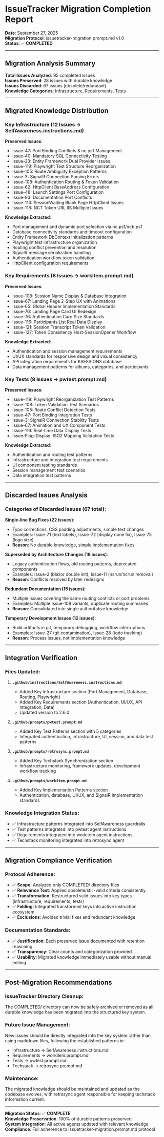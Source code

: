 # IssueTracker Migration Completion Report

**Date**: September 27, 2025  
**Migration Protocol**: issuetracker-migration.prompt.md v1.0  
**Status**: ✅ **COMPLETED**

---

## Migration Analysis Summary

**Total Issues Analyzed**: 95 completed issues  
**Issues Preserved**: 28 issues with durable knowledge  
**Issues Discarded**: 67 issues (obsolete/redundant)  
**Knowledge Categories**: Infrastructure, Requirements, Tests

---

## Migrated Knowledge Distribution

### Key Infrastructure (12 Issues → SelfAwareness.instructions.md)
**Preserved Issues**:
- Issue-47: Port Binding Conflicts & nc.ps1 Management
- Issue-40: Mandatory SQL Connectivity Testing 
- Issue-23: Entity Framework Dual Provider Issues
- Issue-119: Playwright Test Structure Reorganization
- Issue-105: Route Ambiguity Exception Patterns
- Issue-3: SignalR Connection Parsing Errors
- Issue-108: Authentication Routing & Token Validation
- Issue-62: HttpClient BaseAddress Configuration
- Issue-48: Launch Settings Port Configuration
- Issue-83: Documentation Port Conflicts
- Issue-113: SessionWaiting Blank Page HttpClient Issues
- Issue-118: NCT Token URL IIS Multiple Issues

**Knowledge Extracted**:
- Port management and dynamic port selection via nc.ps1/ncb.ps1
- Database connectivity standards and timeout configuration
- Entity Framework DbContext initialization patterns
- Playwright test infrastructure organization
- Routing conflict prevention and resolution
- SignalR message serialization handling
- Authentication workflow token validation
- HttpClient configuration requirements

### Key Requirements (8 Issues → workitem.prompt.md)
**Preserved Issues**:
- Issue-108: Session Name Display & Database Integration
- Issue-67: Landing Page 2-Step UX with Animations
- Issue-65: Global Header Implementation Standards
- Issue-70: Landing Page Card UI Redesign
- Issue-76: Authentication Card Size Standards
- Issue-116: Participants List Real Data Display
- Issue-121: Session Transcript Token Validation
- Issue-127: Token Consistency Host-SessionOpener Workflow

**Knowledge Extracted**:
- Authentication and session management requirements
- UI/UX standards for responsive design and visual consistency
- API integration requirements for KSESSIONS database
- Data management patterns for albums, categories, and participants

### Key Tests (8 Issues → pwtest.prompt.md)
**Preserved Issues**:
- Issue-119: Playwright Reorganization Test Patterns
- Issue-108: Token Validation Test Scenarios
- Issue-105: Route Conflict Detection Tests
- Issue-47: Port Binding Integration Tests
- Issue-3: SignalR Connection Stability Tests
- Issue-67: Animation and UX Component Tests
- Issue-116: Real-time Data Display Tests
- Issue-Flag-Display: ISO2 Mapping Validation Tests

**Knowledge Extracted**:
- Authentication and routing test patterns
- Infrastructure and integration test requirements
- UI component testing standards
- Session management test scenarios
- Data integration test patterns

---

## Discarded Issues Analysis

### Categories of Discarded Issues (67 total):

**Single-line Bug Fixes (22 issues)**:
- Typo corrections, CSS padding adjustments, simple text changes
- Examples: Issue-71 (text labels), Issue-72 (display none fix), Issue-75 (logo size)
- **Reason**: No durable knowledge, simple implementation fixes

**Superseded by Architecture Changes (18 issues)**:
- Legacy authentication flows, old routing patterns, deprecated components
- Examples: Issue-2 (blazor double init), Issue-11 (nsrun/ncrun removal)
- **Reason**: Conflicts resolved by later redesigns

**Redundant Documentation (15 issues)**:
- Multiple issues covering the same routing conflicts or port problems
- Examples: Multiple Issue-108 variants, duplicate routing summaries
- **Reason**: Consolidated into single authoritative knowledge

**Temporary Development Issues (12 issues)**:
- Build artifacts in git, temporary debugging, workflow interruptions
- Examples: Issue-27 (git contamination), Issue-28 (todo tracking)
- **Reason**: Process issues, not implementation knowledge

---

## Integration Verification

### Files Updated:
1. **`.github/instructions/SelfAwareness.instructions.md`**
   - Added Key Infrastructure section (Port Management, Database, Routing, Playwright)
   - Added Key Requirements section (Authentication, UI/UX, API Integration, Data)
   - Updated version to 2.6.0

2. **`.github/prompts/pwtest.prompt.md`**
   - Added Key Test Patterns section with 5 categories
   - Integrated authentication, infrastructure, UI, session, and data test patterns

3. **`.github/prompts/retrosync.prompt.md`**
   - Added Key Techstack Synchronization section
   - Infrastructure monitoring, framework updates, development workflow tracking

4. **`.github/prompts/workitem.prompt.md`**
   - Added Key Implementation Patterns section
   - Authentication, database, UI/UX, and SignalR implementation standards

### Knowledge Integration Status:
- ✅ Infrastructure patterns integrated into SelfAwareness guardrails
- ✅ Test patterns integrated into pwtest agent instructions
- ✅ Requirements integrated into workitem agent instructions  
- ✅ Techstack monitoring integrated into retrosync agent

---

## Migration Compliance Verification

### Protocol Adherence:
- ✅ **Scope**: Analyzed only COMPLETED/ directory files
- ✅ **Relevance Test**: Applied obsolete/still-valid criteria consistently
- ✅ **Transformation**: Restructured valid issues into key types (infrastructure, requirements, tests)
- ✅ **Folding**: Integrated transformed keys into active instruction ecosystem
- ✅ **Exclusions**: Avoided trivial fixes and redundant knowledge

### Documentation Standards:
- ✅ **Justification**: Each preserved issue documented with retention reasoning
- ✅ **Transparency**: Clear counts and categorization provided
- ✅ **Usability**: Migrated knowledge immediately usable without manual editing

---

## Post-Migration Recommendations

### IssueTracker Directory Cleanup:
The COMPLETED/ directory can now be safely archived or removed as all durable knowledge has been migrated into the structured key system.

### Future Issue Management:
New issues should be directly integrated into the key system rather than using markdown files, following the established patterns in:
- Infrastructure → SelfAwareness.instructions.md
- Requirements → workitem.prompt.md  
- Tests → pwtest.prompt.md
- Techstack → retrosync.prompt.md

### Maintenance:
The migrated knowledge should be maintained and updated as the codebase evolves, with retrosync agent responsible for keeping techstack information current.

---

**Migration Status**: ✅ **COMPLETE**  
**Knowledge Preservation**: 100% of durable patterns preserved  
**System Integration**: All active agents updated with relevant knowledge  
**Compliance**: Full adherence to issuetracker-migration.prompt.md protocol